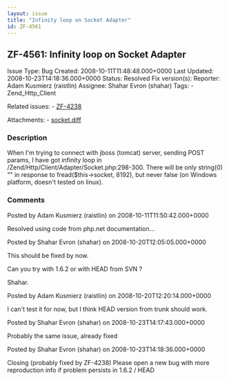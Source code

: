 ```yaml
---
layout: issue
title: "Infinity loop on Socket Adapter"
id: ZF-4561
---
```


ZF-4561: Infinity loop on Socket Adapter
----------------------------------------

 Issue Type: Bug Created: 2008-10-11T11:48:48.000+0000 Last Updated: 2008-10-23T14:18:36.000+0000 Status: Resolved Fix version(s): 
 Reporter:  Adam Kusmierz (raistlin)  Assignee:  Shahar Evron (shahar)  Tags: - Zend\_Http\_Client
 
 Related issues: - [ZF-4238](/issues/browse/ZF-4238)
 
 Attachments: - [socket.diff](/issues/secure/attachment/11577/socket.diff)
 
### Description

When I'm trying to connect with jboss (tomcat) server, sending POST params, I have got infinity loop in /Zend/Http/Client/Adapter/Socket.php:298-300. There will be only string(0) "" in response to fread($this->socket, 8192), but never false (on Windows platform, doesn't tested on linux).

 

 

### Comments

Posted by Adam Kusmierz (raistlin) on 2008-10-11T11:50:42.000+0000

Resolved using code from php.net documentation...

 

 

Posted by Shahar Evron (shahar) on 2008-10-20T12:05:05.000+0000

This should be fixed by now.

Can you try with 1.6.2 or with HEAD from SVN ?

Shahar.

 

 

Posted by Adam Kusmierz (raistlin) on 2008-10-20T12:20:14.000+0000

I can't test it for now, but I think HEAD version from trunk should work.

 

 

Posted by Shahar Evron (shahar) on 2008-10-23T14:17:43.000+0000

Probably the same issue, already fixed

 

 

Posted by Shahar Evron (shahar) on 2008-10-23T14:18:36.000+0000

Closing (probably fixed by ZF-4238) Please open a new bug with more reproduction info if problem persists in 1.6.2 / HEAD

 

 